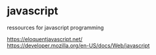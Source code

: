 # javascript
ressources for javascript programming

https://eloquentjavascript.net/ <br>
https://developer.mozilla.org/en-US/docs/Web/javascript
